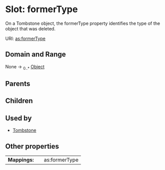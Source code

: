 
# Slot: formerType


On a Tombstone object, the formerType property identifies the type of the object that was deleted.

URI: [as:formerType](http://www.w3.org/ns/activitystreams#formerType)


## Domain and Range

None &#8594;  <sub>0..\*</sub> [Object](Object.md)

## Parents


## Children


## Used by

 * [Tombstone](Tombstone.md)

## Other properties

|  |  |  |
| --- | --- | --- |
| **Mappings:** | | as:formerType |

